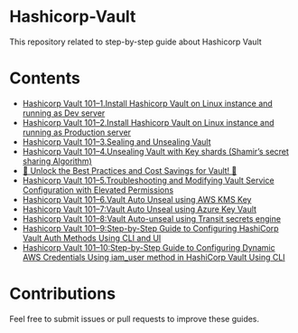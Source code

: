 # Hashicorp-Vault

This repository related to step-by-step guide about Hashicorp Vault


# Contents

- [Hashicorp Vault 101–1.Install Hashicorp Vault on Linux instance and running as Dev server](https://devopstronaut.com/hashicorp-vault-101-1-install-hashicorp-vault-on-linux-instance-and-running-as-dev-server-8a5e53b60281)
- [Hashicorp Vault 101–2.Install Hashicorp Vault on Linux instance and running as Production server](https://devopstronaut.com/hashicorp-vault-101-2-install-hashicorp-vault-on-linux-instance-and-running-as-production-server-0f3bfa9510e2)
- [Hashicorp Vault 101–3.Sealing and Unsealing Vault](https://devopstronaut.com/hashicorp-vault-101-3-sealing-and-unsealing-vault-03049e2b4467)
- [Hashicorp Vault 101–4.Unsealing Vault with Key shards (Shamir’s secret sharing Algorithm)](https://devopstronaut.com/hashicorp-vault-101-4-unsealing-vault-with-key-shards-shamirs-secret-sharing-algorithm-8f7754832815)
- [🔐 Unlock the Best Practices and Cost Savings for Vault! 🔐](https://devopstronaut.com/hashicorp-vault-best-practices-and-cost-savings-c47b512a0751)
- [Hashicorp Vault 101–5.Troubleshooting and Modifying Vault Service Configuration with Elevated Permissions](https://devopstronaut.com/hashicorp-vault-101-5-troubleshooting-ffd3b7c93bc2)
- [Hashicorp Vault 101–6.Vault Auto Unseal using AWS KMS Key](https://devopstronaut.com/hashicorp-vault-101-6-vault-auto-unseal-using-aws-kms-key-a3e7618d82ae)
- [Hashicorp Vault 101–7:Vault Auto Unseal using Azure Key Vault](https://devopstronaut.com/hashicorp-vault-101-7-vault-auto-unseal-using-azure-key-vault-0d5d9afff1bc)
- [Hashicorp Vault 101–8:Vault Auto-unseal using Transit secrets engine](https://devopstronaut.com/hashicorp-vault-101-8-vault-auto-unseal-using-transit-secrets-engine-70310dd04ee0)
- [Hashicorp Vault 101–9:Step-by-Step Guide to Configuring HashiCorp Vault Auth Methods Using CLI and UI](https://devopstronaut.com/hashicorp-vault-101-9-step-by-step-guide-to-configuring-hashicorp-vault-auth-methods-using-cli-and-2a2c23597770)
- [Hashicorp Vault 101–10:Step-by-Step Guide to Configuring Dynamic AWS Credentials Using iam_user method in HashiCorp Vault Using CLI](https://devopstronaut.com/hashicorp-vault-101-10-step-by-step-guide-to-configuring-dynamic-aws-credentials-using-iam-user-edb5a75f868a)

# Contributions
Feel free to submit issues or pull requests to improve these guides.

